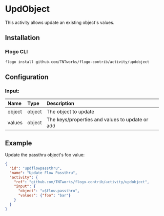 <!--
title: UpdObject
weight: 4616
-->

# UpdObject
This activity allows update an existing object's values.

## Installation

### Flogo CLI
```bash
flogo install github.com/TNTworks/flogo-contrib/activity/updobject
```

## Configuration

### Input:
| Name  | Type   | Description
|:---   | :---   | :---    
| object | object |  The object to update
| values | object |  The keys/properties and values to update or add

## Example

Update the passthru object's foo value:

```json
{
  "id": "updflowpassthru",
  "name": "Update Flow Passthru",
  "activity": {
    "ref": "github.com/TNTworks/flogo-contrib/activity/updobject",
    "input": {
      "object": "=$flow.passthru",
      "values": {"foo": "bar"}
    }
  }
}
```